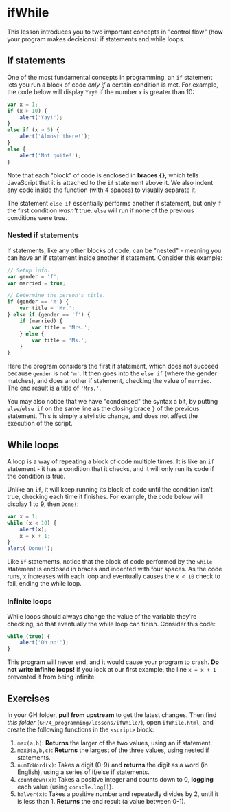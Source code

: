 # ifWhile

This lesson introduces you to two important concepts in "control flow" (how your program makes decisions): if statements and while loops.

## If statements

One of the most fundamental concepts in programming, an `if` statement lets you run a block of code *only if* a certain condition is met. For example, the code below will display `Yay!` if the number `x` is greater than 10:

```js
var x = 1;
if (x > 10) {
    alert('Yay!');
}
else if (x > 5) {
    alert('Almost there!');
}
else {
    alert('Not quite!');
}
```

Note that each "block" of code is enclosed in **braces `{}`**, which tells JavaScript that it is attached to the `if` statement above it. We also indent any code inside the function (with 4 spaces) to visually separate it.

The statement `else if` essentially performs another if statement, but only if the first condition *wasn't* true. `else` will run if none of the previous conditions were true.

### Nested if statements

If statements, like any other blocks of code, can be "nested" - meaning you can have an if statement inside another if statement. Consider this example:

```js
// Setup info.
var gender = 'f';
var married = true;

// Determine the person's title.
if (gender == 'm') {
    var title = 'Mr.';
} else if (gender == 'f') {
    if (married) {
        var title = 'Mrs.';
    } else {
        var title = 'Ms.';
    }
}
```

Here the program considers the first if statement, which does not succeed because `gender` is not `'m'`. It then goes into the `else if` (where the gender matches), and does another if statement, checking the value of `married`. The end result is a title of `'Mrs.'`.

You may also notice that we have "condensed" the syntax a bit, by putting `else`/`else if` on the same line as the closing brace `}` of the previous statement. This is simply a stylistic change, and does not affect the execution of the script.

## While loops

A loop is a way of repeating a block of code multiple times. It is like an `if` statement - it has a condition that it checks, and it will only run its code if the condition is true.

Unlike an `if`, it will keep running its block of code until the condition isn't true, checking each time it finishes. For example, the code below will display 1 to 9, then `Done!`:

```js
var x = 1;
while (x < 10) {
    alert(x);
    x = x + 1;
}
alert('Done!');
```

Like `if` statements, notice that the block of code performed by the `while` statement is enclosed in braces and indented with four spaces. As the code runs, `x` increases with each loop and eventually causes the `x < 10` check to fail, ending the while loop.

### Infinite loops

While loops should always change the value of the variable they're checking, so that eventually the while loop can finish. Consider this code:

```js
while (true) {
    alert('Oh no!');
}
```

This program will never end, and it would cause your program to crash. **Do not write infinite loops!** If you look at our first example, the line `x = x + 1` prevented it from being infinite.

## Exercises

In your GH folder, **pull from upstream** to get the latest changes. Then find *this folder* (`GH/4_programming/lessons/ifWhile/`), open `ifWhile.html`, and create the following functions in the `<script>` block:

1. `max(a,b)`: **Returns** the larger of the two values, using an if statement.
2. `max3(a,b,c)`: **Returns** the largest of the three values, using nested if statements.
3. `numToWord(x)`: Takes a digit (0-9) and **returns** the digit as a word (in English), using a series of if/else if statements.
4. `countdown(x)`: Takes a positive integer and counts down to 0, **logging** each value (using `console.log()`).
5. `halver(x)`: Takes a positive number and repeatedly divides by 2, until it is less than 1. **Returns** the end result (a value between 0-1).
